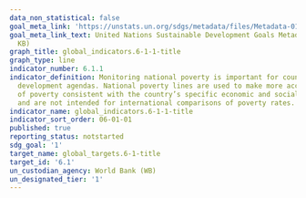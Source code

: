 ```yaml
---
data_non_statistical: false
goal_meta_link: 'https://unstats.un.org/sdgs/metadata/files/Metadata-01-02-01.pdf '
goal_meta_link_text: United Nations Sustainable Development Goals Metadata (PDF 98.2
  KB)
graph_title: global_indicators.6-1-1-title
graph_type: line
indicator_number: 6.1.1
indicator_definition: Monitoring national poverty is important for country-specific
  development agendas. National poverty lines are used to make more accurate estimates
  of poverty consistent with the country’s specific economic and social circumstances,
  and are not intended for international comparisons of poverty rates.
indicator_name: global_indicators.6-1-1-title
indicator_sort_order: 06-01-01
published: true
reporting_status: notstarted
sdg_goal: '1'
target_name: global_targets.6-1-title
target_id: '6.1'
un_custodian_agency: World Bank (WB)
un_designated_tier: '1'
---
```

